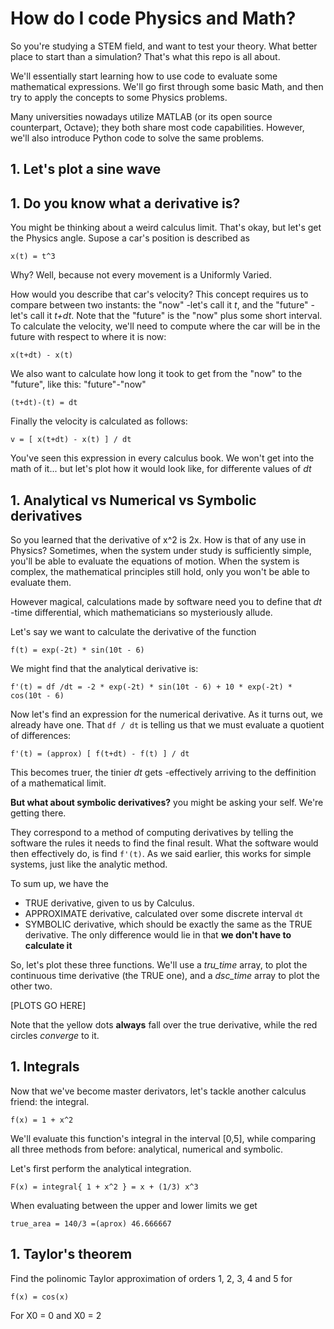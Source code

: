 # How do I code Physics and Math?

So you're studying a STEM field, and want to test your theory. What better place to start than a simulation?
That's what this repo is all about.

We'll essentially start learning how to use code to evaluate some mathematical expressions. We'll go first through some basic Math, and then try to apply the concepts to some Physics problems.

Many universities nowadays utilize MATLAB (or its open source counterpart, Octave); they both share most code capabilities. However, we'll also introduce Python code to solve the same problems.


## 1. Let's plot a sine wave


## 1. Do you know what a derivative is?
You might be thinking about a weird calculus limit. That's okay, but let's get the Physics angle. Supose a car's position is described as
```
x(t) = t^3
```
Why? Well, because not every movement is a Uniformly Varied.

How would you describe that car's velocity? This concept requires us to compare between two instants: the "now" -let's call it *t*, and the "future" -let's call it *t+dt*. Note that the "future" is the "now" plus some short interval. To calculate the velocity, we'll need to compute where the car will be in the future with respect to where it is now:
```
x(t+dt) - x(t)
```
We also want to calculate how long it took to get from the "now" to the "future", like this: "future"-"now"
```
(t+dt)-(t) = dt
```

Finally the velocity is calculated as follows:
```
v = [ x(t+dt) - x(t) ] / dt
```

You've seen this expression in every calculus book. We won't get into the math of it... but let's plot how it would look like, for differente values of *dt*



## 1. Analytical vs Numerical vs Symbolic derivatives
So you learned that the derivative of x^2 is 2x. How is that of any use in Physics? Sometimes, when the system under study is sufficiently simple, you'll be able to evaluate the equations of motion. When the system is complex, the mathematical principles still hold, only you won't be able to evaluate them.

However magical, calculations made by software need you to define that *dt* -time differential, which mathematicians so mysteriously allude.

Let's say we want to calculate the derivative of the function
```
f(t) = exp(-2t) * sin(10t - 6)
```

We might find that the analytical derivative is:
```
f'(t) = df /dt = -2 * exp(-2t) * sin(10t - 6) + 10 * exp(-2t) * cos(10t - 6)
```

Now let's find an expression for the numerical derivative. As it turns out, we already have one. That `df / dt` is telling us that we must evaluate a quotient of differences:
```
f'(t) = (approx) [ f(t+dt) - f(t) ] / dt
```

This becomes truer, the tinier *dt* gets -effectively arriving to the deffinition of a mathematical limit.

**But what about symbolic derivatives?** you might be asking your self. We're getting there.

They correspond to a method of computing derivatives by telling the software the rules it needs to find the final result. What the software would then effectively do, is find `f'(t)`. As we said earlier, this works for simple systems, just like the analytic method.

To sum up, we have the
* TRUE derivative, given to us by Calculus.
* APPROXIMATE derivative, calculated over some discrete interval `dt`
* SYMBOLIC derivative, which should be exactly the same as the TRUE derivative. The only difference would lie in that **we don't have to calculate it**

So, let's plot these three functions. We'll use a *tru_time* array, to plot the continuous time derivative (the TRUE one), and a *dsc_time* array to plot the other two.

[PLOTS GO HERE]

Note that the yellow dots **always** fall over the true derivative, while the red circles *converge* to it.


## 1. Integrals
Now that we've become master derivators, let's tackle another calculus friend: the integral.
```
f(x) = 1 + x^2
```
We'll evaluate this function's integral in the interval [0,5], while comparing all three methods from before: analytical, numerical and symbolic.

Let's first perform the analytical integration.
```
F(x) = integral{ 1 + x^2 } = x + (1/3) x^3
```
When evaluating between the upper and lower limits we get
```
true_area = 140/3 =(aprox) 46.666667
```

## 1. Taylor's theorem
Find the polinomic Taylor approximation of orders 1, 2, 3, 4 and 5 for
```
f(x) = cos(x)
```
For X0 = 0 and X0 = 2